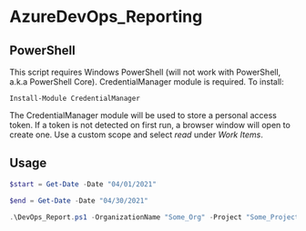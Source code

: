 # AzureDevOps_Reporting

## PowerShell

This script requires Windows PowerShell (will not work with PowerShell, a.k.a PowerShell Core). CredentialManager module is required. To install:

``Install-Module CredentialManager``

The CredentialManager module will be used to store a personal access token. If a token is not detected on first run, a browser window will open to create one. Use a custom scope and select *read* under *Work Items*.

## Usage

```powershell
$start = Get-Date -Date "04/01/2021"

$end = Get-Date -Date "04/30/2021"

.\DevOps_Report.ps1 -OrganizationName "Some_Org" -Project "Some_Project" -StartDate $start -EndDate $end -ReportTitle "My report Title"
```
